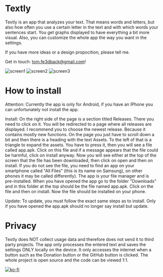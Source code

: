 # Textly

Textly is an app that analyzes your text. That means words and letters, but also how often you use a certain letter in the text and with which words your sentences start. You get graphs displayed to have everything a bit more visual. Also, you can customize the whole app the way you want in the settings.

If you have more ideas or a design propocition, please tell me.

Get in touch: tom.fe3dback@gmail.com!

![screen1](https://user-images.githubusercontent.com/85431690/185782530-33b0624e-8938-44f7-80af-94220e66cef0.png)
![screen2](https://user-images.githubusercontent.com/85431690/185782532-bb420c8d-58de-45e3-b027-39cd8f093a43.png)
![screen3](https://user-images.githubusercontent.com/85431690/185782535-241fb45b-7b0e-4cab-bf62-defa2ad13aae.png)

# How to install
Attention: Currently the app is only for Android, if you have an IPhone you can unfortunately not install the app.

Install:
On the right side of the page is a section titled Releases. There you need to click on it.
You will be redirected to a page where all releases are displayed. I recommend you to choose the newest release. Because it contains mostly new functions. On the page you just have to scroll down a bit and then there is a heading with the text Assets. To the left of that is a triangle to expand the assets. You have to press it, then you will see a file called app.apk. Click on this file and if a message appears that the file could be harmful, click on install anyway. Now you will see either at the top of the screen that the file has been downloaded, then click on open and then on install.
If you do not see the file, you need to find an app on your smartphone called "All Files" (this is its name on Samsung), on other phones it may be called differently). The app is your file manager and is pre-installed. When you have opened the app go to the folder "Downloads" and in this folder at the top should be the file named app.apk. Click on the file and then on install. 
Now the file should be installed on your phone. 

Update:
To update, you must follow the exact same steps as to install. Only if you have opened the app.apk should no longer say install but update.

# Privacy
Textly does NOT collect usage data and therefore does not send it to third party projects. The app only processes the entered text and saves the settings ONLY locally on the device. It only accesses the internet when a button such as the Donation button or the GitHub button is clicked.
The whole project is open source and the code can be viewed 1:1.

[![ko-fi](https://ko-fi.com/img/githubbutton_sm.svg)](https://ko-fi.com/N4N7EI6B2)
